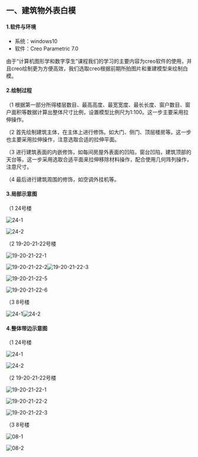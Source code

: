 ## 一、建筑物外表白模

#### 1.软件与环境

- 系统：windows10
- 软件：Creo Parametric 7.0

由于“计算机图形学和数字孪生”课程我们的学习的主要内容为creo软件的使用，并且creo绘制更为方便高效，我们选取creo根据前期所拍图片和重建模型来绘制白模。

#### 2.绘制过程

（1  根据第一部分所得楼层数目、最高高度、最宽宽度、最长长度、窗户数目、窗户面积等数据计算出整体尺寸比例，设置模型比例尺为1:100。这一步主要采用拉伸操作。

（2  首先绘制建筑主体，在主体上进行修饰。如大门、侧门、顶层楼房等。这一步也主要采用拉伸操作，注意选取合适的拉伸平面。

（3  进行建筑表面的内嵌修饰，如每间房屋外表面的凹陷，窗台凹陷，建筑顶部的天台等。这一步采用选取合适平面来拉伸移除材料操作，配合使用几何阵列操作，注意尺寸。

（4  最后进行建筑周围的修饰，如空调外挂机等。

#### 3.局部示意图

（1  24号楼

![24-1](https://github.com/wechat-haibei/3dmodel-representation/blob/master/%E7%99%BD%E6%A8%A1/%E5%B1%80%E9%83%A8/24-1.png)

![24-2](https://github.com/wechat-haibei/3dmodel-representation/blob/master/%E7%99%BD%E6%A8%A1/%E5%B1%80%E9%83%A8/24-2.png)

（2 19-20-21-22号楼

![19-20-21-22-1](https://github.com/wechat-haibei/3dmodel-representation/blob/master/%E7%99%BD%E6%A8%A1/%E5%B1%80%E9%83%A8/19-20-21-22-1.png)

![19-20-21-22-2](https://github.com/wechat-haibei/3dmodel-representation/blob/master/%E7%99%BD%E6%A8%A1/%E5%B1%80%E9%83%A8/19-20-21-22-2.png)![19-20-21-22-3](https://github.com/wechat-haibei/3dmodel-representation/blob/master/%E7%99%BD%E6%A8%A1/%E5%B1%80%E9%83%A8/19-20-21-22-3.png)

![19-20-21-22-5](https://github.com/wechat-haibei/3dmodel-representation/blob/master/%E7%99%BD%E6%A8%A1/%E5%B1%80%E9%83%A8/19-20-21-22-5.png)

![19-20-21-22-6](https://github.com/wechat-haibei/3dmodel-representation/blob/master/%E7%99%BD%E6%A8%A1/%E5%B1%80%E9%83%A8/19-20-21-22-6.png)

（3 8号楼

![24-1](https://github.com/wechat-haibei/3dmodel-representation/blob/master/%E7%99%BD%E6%A8%A1/%E5%B1%80%E9%83%A8/24-1.png)![24-2](./局部\24-2.png)

#### 4.整体带边示意图

（1 24号楼

![24-1](./整体\24-1.png)

![24-2](./整体\24-2.png)

（2 19-20-21-22号楼

![19-20-21-22-1](./整体\19-20-21-22-1.png)

![19-20-21-22-2](./整体\19-20-21-22-2.png)

![19-20-21-22-3](./整体\19-20-21-22-3.png)

（3 8号楼

![08-1](./整体\08-1.png)

![08-2](./整体\08-2.png)

